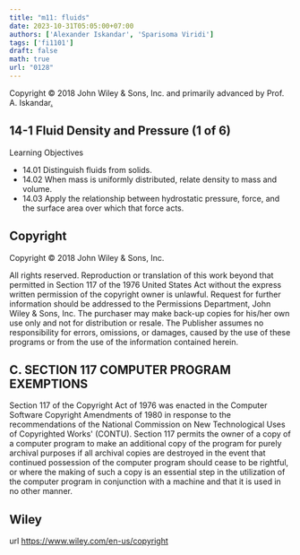 ```yaml
---
title: "m11: fluids"
date: 2023-10-31T05:05:00+07:00
authors: ['Alexander Iskandar', 'Sparisoma Viridi']
tags: ['fi1101']
draft: false
math: true
url: "0128"
---
```

Copyright © 2018 John Wiley & Sons, Inc. and primarily advanced by Prof. A. Iskandar[.](https://cdn-edunex.itb.ac.id/52883-Elementary-Physics-IA/205765-Fluida/1697551547390_Handout-FI-1101-Module_11---ch14.pdf)


## 14-1 Fluid Density and Pressure (1 of 6)
Learning Objectives
+ 14.01 Distinguish fluids from solids.
+ 14.02 When mass is uniformly distributed, relate density
to mass and volume.
+ 14.03 Apply the relationship between hydrostatic
pressure, force, and the surface area over which
that force acts.


## Copyright
Copyright © 2018 John Wiley & Sons, Inc.

All rights reserved. Reproduction or translation of this work beyond that permitted in Section 117 of the 1976 United States Act without the express written permission of the copyright owner is unlawful. Request for further information should be addressed to the Permissions Department, John Wiley & Sons, Inc. The purchaser may make back-up copies for his/her own use only and not for distribution or resale. The Publisher assumes no responsibility for errors, omissions, or damages, caused by the use of these programs or from the use of the information contained herein.


## C. SECTION 117 COMPUTER PROGRAM EXEMPTIONS
Section 117 of the Copyright Act of 1976 was enacted in the Computer Software Copyright Amendments of 1980 in response to the recommendations of the National Commission on New Technological Uses of Copyrighted Works' (CONTU). Section 117 permits the owner of a copy of a computer program to make an additional copy of the program for purely archival purposes if all archival copies are destroyed in the event that continued possession of the computer program should cease to be rightful, or where the making of such a copy is an essential step in the utilization of the computer program in conjunction with a machine and that it is used in no other manner.


## Wiley
url https://www.wiley.com/en-us/copyright